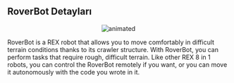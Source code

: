 ## RoverBot Detayları


<p align="center">
  <img src="https://user-images.githubusercontent.com/112697142/229707812-701537c2-1a25-4a39-907f-c348c1ccfc44.gif" alt="animated" />
</p>
RoverBot is a REX robot that allows you to move comfortably in difficult terrain conditions thanks to its crawler structure. With RoverBot, you can perform tasks that require rough, difficult terrain. Like other REX 8 in 1 robots, you can control the RoverBot remotely if you want, or you can move it autonomously with the code you wrote in it.

